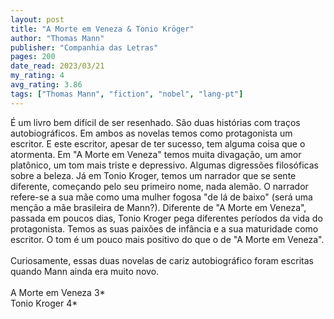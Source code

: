 ```yaml
---
layout: post
title: "A Morte em Veneza & Tonio Kröger"
author: "Thomas Mann"
publisher: "Companhia das Letras"
pages: 200
date_read: 2023/03/21
my_rating: 4
avg_rating: 3.86
tags: ["Thomas Mann", "fiction", "nobel", "lang-pt"]
---
```


É um livro bem difícil de ser resenhado. São duas histórias com traços autobiográficos. Em ambos as novelas temos como protagonista um escritor. E este escritor, apesar de ter sucesso, tem alguma coisa que o atormenta. Em "A Morte em Veneza" temos muita divagação, um amor platônico, um tom mais triste e depressivo. Algumas digressões filosóficas sobre a beleza. Já em Tonio Kroger, temos um narrador que se sente diferente, começando pelo seu primeiro nome, nada alemão. O narrador refere-se a sua mãe como uma mulher fogosa "de lá de baixo" (será uma menção a mãe brasileira de Mann?). Diferente de "A Morte em Veneza", passada em poucos dias, Tonio Kroger pega diferentes períodos da vida do protagonista. Temos as suas paixões de infância e a sua maturidade como escritor. O tom é um pouco mais positivo do que o de "A Morte em Veneza". <br/><br/>Curiosamente, essas duas novelas de cariz autobiográfico foram escritas quando Mann ainda era muito novo.<br/><br/>A Morte em Veneza 3*<br/>Tonio Kroger 4*

